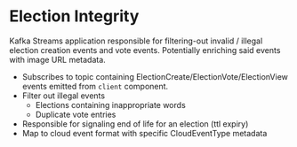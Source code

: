 # Election Integrity

Kafka Streams application responsible for filtering-out invalid / illegal election creation events and vote events. Potentially enriching said events with image URL metadata. 

- Subscribes to topic containing ElectionCreate/ElectionVote/ElectionView events emitted from `client` component.
- Filter out illegal events
  - Elections containing inappropriate words
  - Duplicate vote entries
- Responsible for signaling end of life for an election (ttl expiry)
- Map to cloud event format with specific CloudEventType metadata  



